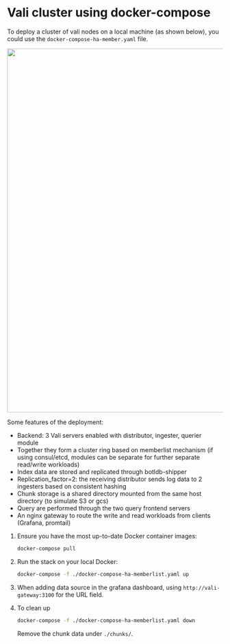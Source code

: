 # Vali cluster using docker-compose

To deploy a cluster of vali nodes on a local machine (as shown below), you could use the `docker-compose-ha-member.yaml` file.

<img src="./docker-compose-ha-diagram.png" width="850">

Some features of the deployment:

- Backend: 3 Vali servers enabled with distributor, ingester, querier module
- Together they form a cluster ring based on memberlist mechanism (if using consul/etcd, modules can be separate for further separate read/write workloads)
- Index data are stored and replicated through botldb-shipper
- Replication_factor=2: the receiving distributor sends log data to 2 ingesters based on consistent hashing
- Chunk storage is a shared directory mounted from the same host directory (to simulate S3 or gcs)
- Query are performed through the two query frontend servers
- An nginx gateway to route the write and read workloads from clients (Grafana, promtail)

1. Ensure you have the most up-to-date Docker container images:

   ```bash
   docker-compose pull
   ```

1. Run the stack on your local Docker:

   ```bash
   docker-compose -f ./docker-compose-ha-memberlist.yaml up
   ```

1. When adding data source in the grafana dashboard, using `http://vali-gateway:3100` for the URL field.

1. To clean up

   ```bash
   docker-compose -f ./docker-compose-ha-memberlist.yaml down
   ```

   Remove the chunk data under `./chunks/`.

